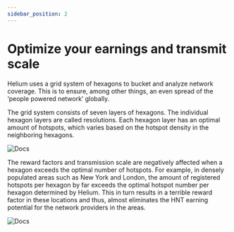 ```yaml
---
sidebar_position: 2
---
```


# Optimize your earnings and transmit scale

Helium uses a grid system of hexagons to bucket and analyze network coverage. This is to ensure, among other things, an even spread of the ‘people powered network’ globally.

The grid system consists of seven layers of hexagons. The individual hexagon layers are called resolutions. Each hexagon layer has an optimal amount of hotspots, which varies based on the hotspot density in the neighboring hexagons.

![Docs](/img/getting-started/reward-hex1.png)

The reward factors and transmission scale are negatively affected when a hexagon exceeds the optimal number of hotspots. For example, in densely populated areas such as New York and London, the amount of registered hotspots per hexagon by far exceeds the optimal hotspot number per hexagon determined by Helium. This in turn results in a terrible reward factor in these locations and thus, almost eliminates the HNT earning potential for the network providers in the areas.

![Docs](/img/getting-started/reward-hex2.png)

